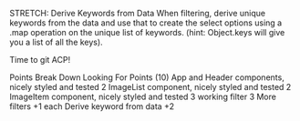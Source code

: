 <!-- LAB 02: Component Photo Gallery
Create a photo gallery app.

Image Data
Use the supplied images data file at data.js -->
<!-- 
Component Tree
App
Header
ImageList (with a select dropdown)
[ImageItem] -->
<!-- 1. Build Out Basic App Structure
App.js - top level component. App.js imports the horned creatures data and passes it to ImageList.js -->
<!-- Header.js - header component
ImageList.js - image list component
ImageItem.js - image item component -->
<!-- Build out basic tree of app, starting at top and working down. The App component should introduce the image list data, passing as a prop to ImageList.
 -->
<!-- Initially, ImageList component can just show count of images so you know it is receiving the data via props. -->
<!-- 
Time to git ACP!

Write as snapshot test for your components
ImageItem.test.js
ImageList.test.js
App.test.js
Header.test.js
Time to git ACP!
 -->
<!-- 3. Create ImageItem Children in ImageList
ImageList.js
Map over this.props.images and create/render and ImageItem for each image in the array.

Time to git ACP! -->
<!-- 
4. Filter Images
App.js
In the render method of App.js, filter through the image data, based on the current state of a dropdown. This dropdown allows users to filter by keyword.

Time to git ACP!

STRETCH: Add second filter for number of horns.
This state will need to be tracked separately. Add more data points and more filters for more, more, more points (up to 3) -->

STRETCH: Derive Keywords from Data
When filtering, derive unique keywords from the data and use that to create the select options using a .map operation on the unique list of keywords. (hint: Object.keys will give you a list of all the keys).

Time to git ACP!

Points Break Down
Looking For	Points (10)
App and Header components, nicely styled and tested	2
ImageList component, nicely styled and tested	2
ImageItem component, nicely styled and tested	3
working filter	3
More filters	+1 each
Derive keyword from data	+2